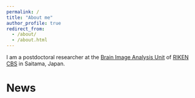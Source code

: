 ```yaml
---
permalink: /
title: "About me"
author_profile: true
redirect_from: 
  - /about/
  - /about.html
---
```


I am a postdoctoral researcher at the [Brain Image Analysis Unit](https://bia.riken.jp/) of [RIKEN CBS](https://cbs.riken.jp/en/) in Saitama, Japan. 

News
======

